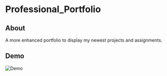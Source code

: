 # Professional_Portfolio

## About
A more enhanced portfolio to display my newest projects and assignments.

## Demo
![Demo](assets/img/portfolio.gif)
